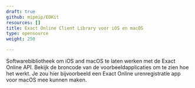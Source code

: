 ```yaml
---
draft: true
github: mipmip/EOKit
resources: []
title: Exact Online Client Library voor iOS en macOS
type: opensource
weight: 250

---
```


Softwarebibliotheek om iOS and macOS te laten werken met de Exact Online API. Bekijk de broncode van de voorbeeldapplicaties om te zien hoe het werkt. Je zou hier bijvoorbeeld een Exact Online urenregistratie app voor macOS mee kunnen maken.